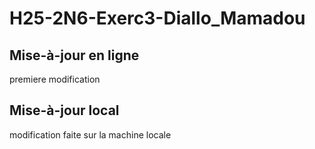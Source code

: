 # H25-2N6-Exerc3-Diallo_Mamadou


## Mise-à-jour en ligne

premiere modification

## Mise-à-jour local
modification faite sur la machine locale
